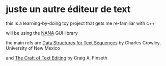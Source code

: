 # juste un autre éditeur de text
this is a learning-by-doing toy project that gets me re-familiar with c++

will be using the [NANA](http://nanapro.org/en-us/) GUI library

the main refs are [Data Structures for Text Sequences](https://www.cs.unm.edu/~crowley/papers/sds/sds.html) by Charles Crowley, University of New Mexico

and [The Craft of Text Editing](http://www.finseth.com/craft/index.html) by Craig A. Finseth
